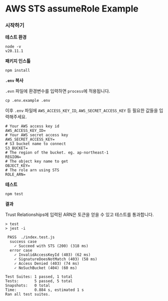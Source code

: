 # AWS STS assumeRole Example

### 시작하기

**테스트 환경**
```
node -v
v20.11.1
```

**패키지 인스톨**

```
npm install
```

**`.env` 복사**

`.evn` 파일에 환경변수를 입력하면 `process`에 적용됩니다.

```
cp .env.example .env
```
이후 `.env` 파일에 `AWS_ACCESS_KEY_ID`, `AWS_SECRET_ACCESS_KEY` 등 필요한 값들을 입력해주세요.

```
# Your AWS access key id
AWS_ACCESS_KEY_ID=
# Your AWS secret access key
AWS_SECRET_ACCESS_KEY=
# S3 bucket name to connect
S3_BUCKET=
# The region of the bucket. eg. ap-northeast-1
REGION=
# The object key name to get
OBJECT_KEY=
# The role arn using STS
ROLE_ARN=
```

**테스트**

```
npm test
```

**결과**

Trust Relationships에 입력된 ARN은 토큰을 얻을 수 있고 테스트를 통과합니다.

```
> test
> jest -i

 PASS  ./index.test.js
  success case
    ✓ Succeed with STS (200) (318 ms)
  error case
    ✓ InvalidAccessKeyId (403) (62 ms)
    ✓ SignatureDoesNotMatch (403) (58 ms)
    ✓ Access Denied (403) (74 ms)
    ✓ NoSuchBucket (404) (60 ms)

Test Suites: 1 passed, 1 total
Tests:       5 passed, 5 total
Snapshots:   0 total
Time:        0.884 s, estimated 1 s
Ran all test suites.
```
